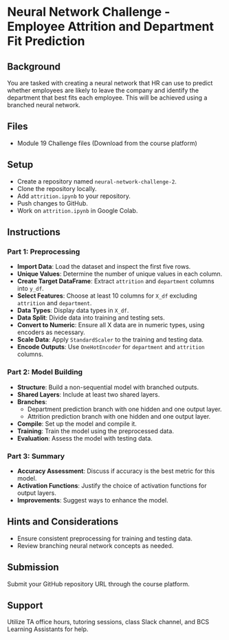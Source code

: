 # Neural Network Challenge - Employee Attrition and Department Fit Prediction

## Background
You are tasked with creating a neural network that HR can use to predict whether employees are likely to leave the company and identify the department that best fits each employee. This will be achieved using a branched neural network.

## Files
- Module 19 Challenge files (Download from the course platform)

## Setup
- Create a repository named `neural-network-challenge-2`.
- Clone the repository locally.
- Add `attrition.ipynb` to your repository.
- Push changes to GitHub.
- Work on `attrition.ipynb` in Google Colab.

## Instructions

### Part 1: Preprocessing
- **Import Data**: Load the dataset and inspect the first five rows.
- **Unique Values**: Determine the number of unique values in each column.
- **Create Target DataFrame**: Extract `attrition` and `department` columns into `y_df`.
- **Select Features**: Choose at least 10 columns for `X_df` excluding `attrition` and `department`.
- **Data Types**: Display data types in `X_df`.
- **Data Split**: Divide data into training and testing sets.
- **Convert to Numeric**: Ensure all X data are in numeric types, using encoders as necessary.
- **Scale Data**: Apply `StandardScaler` to the training and testing data.
- **Encode Outputs**: Use `OneHotEncoder` for `department` and `attrition` columns.

### Part 2: Model Building
- **Structure**: Build a non-sequential model with branched outputs.
- **Shared Layers**: Include at least two shared layers.
- **Branches**:
  - Department prediction branch with one hidden and one output layer.
  - Attrition prediction branch with one hidden and one output layer.
- **Compile**: Set up the model and compile it.
- **Training**: Train the model using the preprocessed data.
- **Evaluation**: Assess the model with testing data.

### Part 3: Summary
- **Accuracy Assessment**: Discuss if accuracy is the best metric for this model.
- **Activation Functions**: Justify the choice of activation functions for output layers.
- **Improvements**: Suggest ways to enhance the model.

## Hints and Considerations
- Ensure consistent preprocessing for training and testing data.
- Review branching neural network concepts as needed.

## Submission
Submit your GitHub repository URL through the course platform.

## Support
Utilize TA office hours, tutoring sessions, class Slack channel, and BCS Learning Assistants for help.

